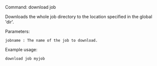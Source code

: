 Command:	download job <jobname>

Downloads the whole job directory to the location specified in the global 'dir'.

Parameters:

    jobname	: The name of the job to download.

Example usage:

    download job myjob

